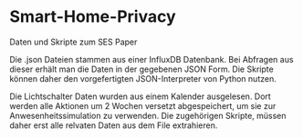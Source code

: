 # Smart-Home-Privacy
Daten und Skripte zum SES Paper

Die .json Dateien stammen aus einer InfluxDB Datenbank. Bei Abfragen aus dieser erhält man die Daten in der gegebenen JSON Form.
Die Skripte können daher den vorgefertigten JSON-Interpreter von Python nutzen.

Die Lichtschalter Daten wurden aus einem Kalender ausgelesen. Dort werden alle Aktionen um 2 Wochen versetzt abgespeichert, um sie zur Anwesenheitssimulation zu verwenden.
Die zugehörigen Skripte, müssen daher erst alle relvaten Daten aus dem File extrahieren.
